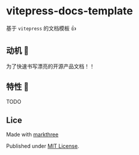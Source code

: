 # vitepress-docs-template

基于 `vitepress` 的文档模板 👍

## 动机 🦖

为了快速书写漂亮的开源产品文档！！


## 特性 🦕

TODO

## Lice

Made with [markthree](https://github.com/markthree)

Published under [MIT License](LICENSE).